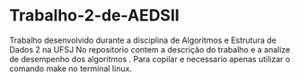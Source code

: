 # Trabalho-2-de-AEDSII
Trabalho desenvolvido durante a disciplina de Algoritmos e Estrutura de Dados 2 na UFSJ
No repositorio contem a descrição do trabalho e a analize de desempenho dos algoritmos . Para copilar e necessario apenas utilizar o comando make no terminal linux.

